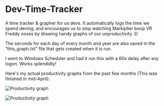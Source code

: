 # Dev-Time-Tracker
A time tracker &amp; grapher for us devs. It automatically logs the time we spend deving, and encourages us to stop watching Markiplier boop VR Freddy noses by drawing handy graphs of our unproductivity :D

The seconds for each day of every month and year are also saved in the "this_graph.txt" file that gets created when it is run.

I went to Windows Scheduler and had it run this with a 60s delay after any logon. Works splendidly!

Here's my actual productivity graphs from the past few months (This was finished in mid-April):

![Productivity graph](https://i.imgur.com/XLTSLCe.png)

![Productivity graph](https://i.imgur.com/IYdnov2.png)
